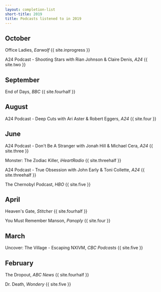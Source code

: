 ```yaml
---
layout: completion-list
short-title: 2019
title: Podcasts listened to in 2019
---
```


## October
Office Ladies, _Earwolf_ {{ site.inprogress }}

A24 Podcast - Shooting Stars with Rian Johnson & Claire Denis, _A24_ {{ site.two }}

## September
End of Days, _BBC_ {{ site.fourhalf }}

## August
A24 Podcast - Deep Cuts with Ari Aster & Robert Eggers, _A24_ {{ site.four }}

## June
A24 Podcast - Don't Be A Stranger with Jonah Hill & Michael Cera, _A24_ {{ site.three }}

Monster: The Zodiac Killer, _iHeartRadio_ {{ site.threehalf }}

A24 Podcast - True Obsession with John Early & Toni Collette, _A24_ {{ site.threehalf }}

The Chernobyl Podcast, _HBO_ {{ site.five }}

## April
Heaven's Gate, _Stitcher_ {{ site.fourhalf }}

You Must Remember Manson, _Panoply_ {{ site.four }}

## March
Uncover: The Village - Escaping NXIVM, _CBC Podcasts_ {{ site.five }}

## February
The Dropout, _ABC News_ {{ site.fourhalf }}

Dr. Death, _Wondery_ {{ site.five }}